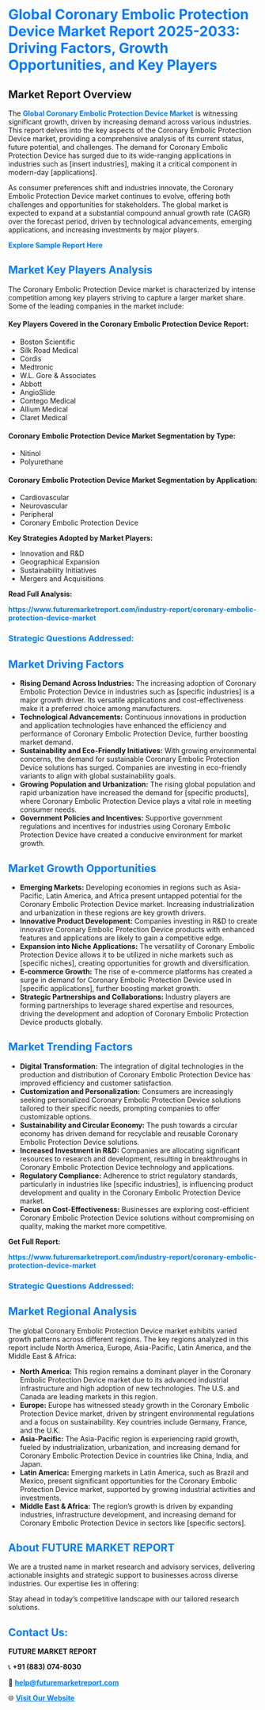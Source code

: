 <h1 style="color: #007BFF;">Global Coronary Embolic Protection Device Market Report 2025-2033: Driving Factors, Growth Opportunities, and Key Players</h1>

<section id="overview">
<h2>Market Report Overview</h2>
<p>The <a href="https://www.futuremarketreport.com/industry-report/coronary-embolic-protection-device-market" style="color: #007BFF; text-decoration: none;"><strong>Global Coronary Embolic Protection Device Market</strong></a> is witnessing significant growth, driven by increasing demand across various industries. This report delves into the key aspects of the Coronary Embolic Protection Device market, providing a comprehensive analysis of its current status, future potential, and challenges. The demand for Coronary Embolic Protection Device has surged due to its wide-ranging applications in industries such as [insert industries], making it a critical component in modern-day [applications].</p>
<p>As consumer preferences shift and industries innovate, the Coronary Embolic Protection Device market continues to evolve, offering both challenges and opportunities for stakeholders. The global market is expected to expand at a substantial compound annual growth rate (CAGR) over the forecast period, driven by technological advancements, emerging applications, and increasing investments by major players.</p>
</section>

<section id="overview">
<p><a href="https://www.futuremarketreport.com/request-sample/reportId=125288" style="color: #007BFF; text-decoration: none;"><strong>Explore Sample Report Here</strong></a></p>
</section>

<section id="key-players">
<h2 style="color: #007BFF;">Market Key Players Analysis</h2>
<p>The Coronary Embolic Protection Device market is characterized by intense competition among key players striving to capture a larger market share. Some of the leading companies in the market include:</p>
<h4>Key Players Covered in the Coronary Embolic Protection Device Report:</h4>
<ul><li>Boston Scientific</li><li>Silk Road Medical</li><li>Cordis</li><li>Medtronic</li><li>W.L. Gore &amp; Associates</li><li>Abbott</li><li>AngioSlide</li><li>Contego Medical</li><li>Allium Medical</li><li>Claret Medical</li></ul>
<h4>Coronary Embolic Protection Device Market Segmentation by Type:</h4>
<ul><li>Nitinol</li><li>Polyurethane</li></ul>

<h4>Coronary Embolic Protection Device Market Segmentation by Application:</h4>
<ul><li>Cardiovascular</li><li>Neurovascular</li><li>Peripheral</li><li>Coronary Embolic Protection Device</li></ul>
<p><strong>Key Strategies Adopted by Market Players:</strong></p>
<ul>
<li>Innovation and R&D</li>
<li>Geographical Expansion</li>
<li>Sustainability Initiatives</li>
<li>Mergers and Acquisitions</li>
</ul>
</section>

<section>
<p><strong>Read Full Analysis: </strong></p><a href="https://www.futuremarketreport.com/industry-report/coronary-embolic-protection-device-market" style="color: #007BFF; text-decoration: none;"><strong>https://www.futuremarketreport.com/industry-report/coronary-embolic-protection-device-market</strong></a>
<h3 style="color: #007BFF;">Strategic Questions Addressed:</h3>
</section>

<section id="driving-factors">
<h2 style="color: #007BFF;">Market Driving Factors</h2>
<ul>
<li><strong>Rising Demand Across Industries:</strong> The increasing adoption of Coronary Embolic Protection Device in industries such as [specific industries] is a major growth driver. Its versatile applications and cost-effectiveness make it a preferred choice among manufacturers.</li>
<li><strong>Technological Advancements:</strong> Continuous innovations in production and application technologies have enhanced the efficiency and performance of Coronary Embolic Protection Device, further boosting market demand.</li>
<li><strong>Sustainability and Eco-Friendly Initiatives:</strong> With growing environmental concerns, the demand for sustainable Coronary Embolic Protection Device solutions has surged. Companies are investing in eco-friendly variants to align with global sustainability goals.</li>
<li><strong>Growing Population and Urbanization:</strong> The rising global population and rapid urbanization have increased the demand for [specific products], where Coronary Embolic Protection Device plays a vital role in meeting consumer needs.</li>
<li><strong>Government Policies and Incentives:</strong> Supportive government regulations and incentives for industries using Coronary Embolic Protection Device have created a conducive environment for market growth.</li>
</ul>
</section>

<section id="growth-opportunities">
<h2 style="color: #007BFF;">Market Growth Opportunities</h2>
<ul>
<li><strong>Emerging Markets:</strong> Developing economies in regions such as Asia-Pacific, Latin America, and Africa present untapped potential for the Coronary Embolic Protection Device market. Increasing industrialization and urbanization in these regions are key growth drivers.</li>
<li><strong>Innovative Product Development:</strong> Companies investing in R&D to create innovative Coronary Embolic Protection Device products with enhanced features and applications are likely to gain a competitive edge.</li>
<li><strong>Expansion into Niche Applications:</strong> The versatility of Coronary Embolic Protection Device allows it to be utilized in niche markets such as [specific niches], creating opportunities for growth and diversification.</li>
<li><strong>E-commerce Growth:</strong> The rise of e-commerce platforms has created a surge in demand for Coronary Embolic Protection Device used in [specific applications], further boosting market growth.</li>
<li><strong>Strategic Partnerships and Collaborations:</strong> Industry players are forming partnerships to leverage shared expertise and resources, driving the development and adoption of Coronary Embolic Protection Device products globally.</li>
</ul>
</section>

<section id="trending-factors">
<h2 style="color: #007BFF;">Market Trending Factors</h2>
<ul>
<li><strong>Digital Transformation:</strong> The integration of digital technologies in the production and distribution of Coronary Embolic Protection Device has improved efficiency and customer satisfaction.</li>
<li><strong>Customization and Personalization:</strong> Consumers are increasingly seeking personalized Coronary Embolic Protection Device solutions tailored to their specific needs, prompting companies to offer customizable options.</li>
<li><strong>Sustainability and Circular Economy:</strong> The push towards a circular economy has driven demand for recyclable and reusable Coronary Embolic Protection Device solutions.</li>
<li><strong>Increased Investment in R&D:</strong> Companies are allocating significant resources to research and development, resulting in breakthroughs in Coronary Embolic Protection Device technology and applications.</li>
<li><strong>Regulatory Compliance:</strong> Adherence to strict regulatory standards, particularly in industries like [specific industries], is influencing product development and quality in the Coronary Embolic Protection Device market.</li>
<li><strong>Focus on Cost-Effectiveness:</strong> Businesses are exploring cost-efficient Coronary Embolic Protection Device solutions without compromising on quality, making the market more competitive.</li>
</ul>
</section>

<section>
<p><strong>Get Full Report: </strong></p><a href="https://www.futuremarketreport.com/industry-report/coronary-embolic-protection-device-market" style="color: #007BFF; text-decoration: none;"><strong>https://www.futuremarketreport.com/industry-report/coronary-embolic-protection-device-market</strong></a>
<h3 style="color: #007BFF;">Strategic Questions Addressed:</h3>
</section>


<section id="regional-analysis">
<h2 style="color: #007BFF;">Market Regional Analysis</h2>
<p>The global Coronary Embolic Protection Device market exhibits varied growth patterns across different regions. The key regions analyzed in this report include North America, Europe, Asia-Pacific, Latin America, and the Middle East & Africa:</p>
<ul>
<li><strong>North America:</strong> This region remains a dominant player in the Coronary Embolic Protection Device market due to its advanced industrial infrastructure and high adoption of new technologies. The U.S. and Canada are leading markets in this region.</li>
<li><strong>Europe:</strong> Europe has witnessed steady growth in the Coronary Embolic Protection Device market, driven by stringent environmental regulations and a focus on sustainability. Key countries include Germany, France, and the U.K.</li>
<li><strong>Asia-Pacific:</strong> The Asia-Pacific region is experiencing rapid growth, fueled by industrialization, urbanization, and increasing demand for Coronary Embolic Protection Device in countries like China, India, and Japan.</li>
<li><strong>Latin America:</strong> Emerging markets in Latin America, such as Brazil and Mexico, present significant opportunities for the Coronary Embolic Protection Device market, supported by growing industrial activities and investments.</li>
<li><strong>Middle East & Africa:</strong> The region’s growth is driven by expanding industries, infrastructure development, and increasing demand for Coronary Embolic Protection Device in sectors like [specific sectors].</li>
</ul>
</section>

<footer>
<h2 style="color: #007BFF;">About FUTURE MARKET REPORT</h2>
<p>We are a trusted name in market research and advisory services, delivering actionable insights and strategic support to businesses across diverse industries. Our expertise lies in offering:</p>

<p>Stay ahead in today’s competitive landscape with our tailored research solutions.</p>

<h2 style="color: #007BFF;">Contact Us:</h2>
<p><strong>FUTURE MARKET REPORT</strong></p>
<p>📞 <strong>+91 (883) 074-8030</strong></p>
<p>📧 <strong><a href="mailto:help@futuremarketreport.com" style="color: #007BFF;">help@futuremarketreport.com</a></strong></p>
<p>🌐 <strong><a href="https://www.futuremarketreport.com/" style="color: #007BFF;">Visit Our Website</a></strong></p>
</footer>